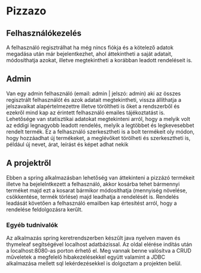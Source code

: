 # Pizzazo

## Felhasználókezelés
A felhasználó regisztrálhat ha még nincs fiókja és a kötelező adatok megadása után már bejelentkezhet, ahol áttekintheti a saját adatait, módosíthatja azokat, illetve megtekintheti a korábban leadott rendeléseit is.

## Admin
Van egy admin felhasználó (email: admin | jelszó: admin) aki az összes regisztrált felhasználót és azok adatait megtekintheti, vissza állíthatja a jelszavaikat alapértelmezettre illetve töröltheti is őket a rendszerből és ezekről mind kap az érintett felhasználó emailes tájékoztatást is. Lehetősége van statisztikai adatokat megtekinteni arról, hogy a melyik volt az eddigi legnagyobb leadott rendelés, melyik a legtöbbet és legkevesebbet rendelt termék.
Ez a felhasználó szerkesztheti is a bolt termékeit oly módon, hogy hozzáadhat új termékeket, a meglévőket törölheti és szerkesztheti is, például új nevet, árat, leírást és képet adhat nekik

## A projektről
Ebben a spring alkalmazásban lehetőség van áttekinteni a pizzázó termékeit illetve ha bejelelntkezett a felhasználó, akkor kosárba tehet bármennyi terméket majd ezt a kosarat bármikor módosíthatja (mennyiség növelése, csökkentése, termék törlése) majd leadhatja a rendelését is.
Rendelés leadását követően a felhasználó emailben kap értesítést arról, hogy a rendelése feldolgozásra kerűlt.

### Egyéb tudnivalók
Az alkalmazás spring keretrendszerben készűlt java nyelven maven és thymeleaf segítségével localhost adatbázissal.
Az oldal elérése indítás után a localhost:8080-as porton érhető el.
Meg vannak benne valósítva a CRUD műveletek a megfelelő hibakezelésekkel együtt valamint a JDBC alkalmazása mellett sql lekérdezésekkel is dolgoztam a projekten belül.


